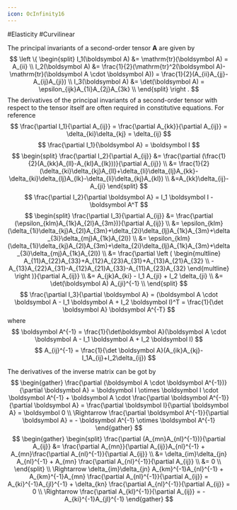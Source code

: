```yaml
---
icon: OcInfinity16
---
```


#Elasticity #Curvilinear


The principal invariants of a second-order tensor $\boldsymbol A$ are given by
$$
\left \{
\begin{split}
I_1(\boldsymbol A) &= \mathrm{tr}(\boldsymbol A) = A_{ii} \\
I_2(\boldsymbol A) &= \frac{1}{2}(\mathrm{tr}^2(\boldsymbol A)-\mathrm{tr}(\boldsymbol A \cdot \boldsymbol A))
= \frac{1}{2}(A_{ii}A_{jj}-A_{ij}A_{ji}) \\
I_3(\boldsymbol A) &= \det(\boldsymbol A) = \epsilon_{ijk}A_{1i}A_{2j}A_{3k} \\
\end{split}
\right .
$$
The derivatives of the principal invariants of a second-order tensor with respect to the tensor itself are often required in constitutive equations. For reference
$$
\frac{\partial I_1}{\partial A_{ij}} = \frac{\partial A_{kk}}{\partial A_{ij}} = \delta_{ki}\delta_{kj} = \delta_{ij}
$$
$$
\frac{\partial I_1}{\boldsymbol A} = \boldsymbol I
$$
$$
\begin{split}
\frac{\partial I_2}{\partial A_{ij}} &= \frac{\partial (\frac{1}{2}(A_{kk}A_{ll}-A_{kl}A_{lk}))}{\partial A_{ij}} \\
&= \frac{1}{2}(\delta_{ki}\delta_{kj}A_{ll}+\delta_{li}\delta_{lj}A_{kk}-\delta_{ki}\delta_{lj}A_{lk}-\delta_{li}\delta_{kj}A_{kl}) \\
&=A_{kk}\delta_{ij}-A_{ji}
\end{split}
$$
$$
\frac{\partial I_2}{\partial \boldsymbol A} = I_1 \boldsymbol I - \boldsymbol A^T
$$
$$
\begin{split}
\frac{\partial I_3}{\partial A_{ij}} &= \frac{\partial (\epsilon_{klm}A_{1k}A_{2l}A_{3m})}{\partial A_{ij}} \\
&= \epsilon_{klm}(\delta_{1i}\delta_{kj}A_{2l}A_{3m}+\delta_{2i}\delta_{lj}A_{1k}A_{3m}+\delta_{3i}\delta_{mj}A_{1k}A_{2l}) \\
&= \epsilon_{klm}(\delta_{1i}\delta_{kj}A_{2l}A_{3m}+\delta_{2i}\delta_{lj}A_{1k}A_{3m}+\delta_{3i}\delta_{mj}A_{1k}A_{2l}) \\
&= \frac{\partial \left (
\begin{multline}
A_{11}A_{22}A_{33}+A_{12}A_{23}A_{31}+A_{13}A_{21}A_{32} \\
-A_{13}A_{22}A_{31}-A_{12}A_{21}A_{33}-A_{11}A_{23}A_{32}
\end{multline}
\right )}{\partial A_{ij}} \\
&= A_{jk}A_{ki} - I_1 A_{ji} + I_2 \delta_{ji} \\
&= \det(\boldsymbol A) A_{ji}^{-1} \\
\end{split}
$$
$$
\frac{\partial I_3}{\partial \boldsymbol A} = (\boldsymbol A \cdot \boldsymbol A - I_1 \boldsymbol A + I_2 \boldsymbol I)^T = \frac{1}{\det \boldsymbol A} \boldsymbol A^{-T}
$$
where
$$
\boldsymbol A^{-1} = \frac{1}{\det\boldsymbol A}(\boldsymbol A \cdot \boldsymbol A - I_1 \boldsymbol A + I_2 \boldsymbol I)
$$
$$
A_{ij}^{-1} = \frac{1}{\det \boldsymbol A}(A_{ik}A_{kj}-I_1A_{ij}+I_2\delta_{ij})
$$

The derivatives of the inverse matrix can be got by
$$
\begin{gather}
\frac{\partial (\boldsymbol A \cdot \boldsymbol A^{-1})}{\partial \boldsymbol A} = \boldsymbol I \otimes \boldsymbol I \cdot \boldsymbol A^{-1} + \boldsymbol A \cdot \frac{\partial \boldsymbol A^{-1}}{\partial \boldsymbol A} = \frac{\partial \boldsymbol I}{\partial \boldsymbol A} = \boldsymbol 0 \\
\Rightarrow \frac{\partial \boldsymbol A^{-1}}{\partial \boldsymbol A} = - \boldsymbol A^{-1} \otimes \boldsymbol A^{-1}
\end{gather}
$$
$$
\begin{gather}
\begin{split}
\frac{\partial (A_{mn}A_{nl}^{-1})}{\partial A_{ij}} &= \frac{\partial A_{mn}}{\partial A_{ij}}A_{nl}^{-1} + A_{mn}\frac{\partial A_{nl}^{-1}}{\partial A_{ij}} \\
&= \delta_{im}\delta_{jn} A_{nl}^{-1} + A_{mn} \frac{\partial A_{nl}^{-1}}{\partial A_{ij}} \\
&= 0 \\
\end{split} \\
\Rightarrow
\delta_{im}\delta_{jn} A_{km}^{-1}A_{nl}^{-1} + A_{km}^{-1}A_{mn} \frac{\partial A_{nl}^{-1}}{\partial A_{ij}} = A_{ki}^{-1}A_{jl}^{-1} + \delta_{kn} \frac{\partial A_{nl}^{-1}}{\partial A_{ij}} = 0 \\
\Rightarrow
\frac{\partial A_{kl}^{-1}}{\partial A_{ij}} = - A_{ki}^{-1}A_{jl}^{-1}
\end{gather}
$$
